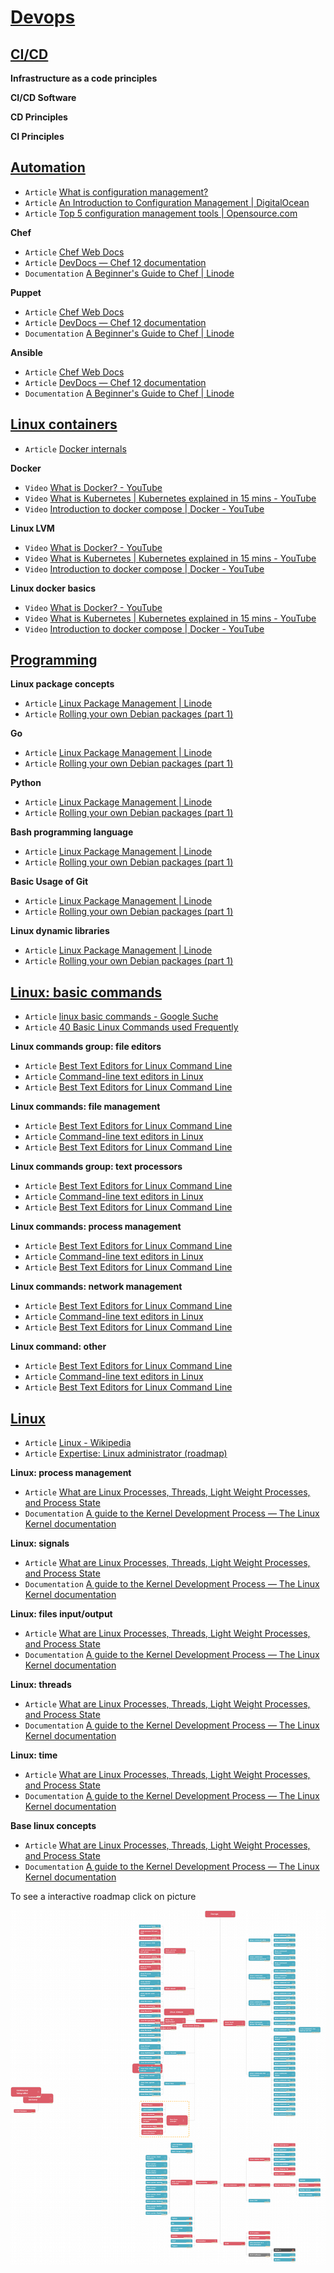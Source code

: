 # [Devops](https://infinite.education/view/devops)


## **[CI/CD](https://infinite.education/view/ci_cd)**

**Infrastructure as a code principles**

**CI/CD Software**

**CD Principles**

**CI Principles**


## **[Automation](https://infinite.education/view/automation)**
* `Article` [What is configuration management?](https://www.redhat.com/en/topics/automation/what-is-configuration-management)
* `Article` [An Introduction to Configuration Management | DigitalOcean](https://www.digitalocean.com/community/tutorials/an-introduction-to-configuration-management)
* `Article` [Top 5 configuration management tools | Opensource.com](https://opensource.com/article/18/12/configuration-management-tools)

**Chef**
* `Article` [Chef Web Docs](https://docs.chef.io/)
* `Article` [DevDocs &mdash; Chef 12 documentation](https://devdocs.io/chef~12/)
* `Documentation` [A Beginner's Guide to Chef | Linode](https://www.linode.com/docs/applications/configuration-management/beginners-guide-chef/)

**Puppet**
* `Article` [Chef Web Docs](https://docs.chef.io/)
* `Article` [DevDocs &mdash; Chef 12 documentation](https://devdocs.io/chef~12/)
* `Documentation` [A Beginner's Guide to Chef | Linode](https://www.linode.com/docs/applications/configuration-management/beginners-guide-chef/)

**Ansible**
* `Article` [Chef Web Docs](https://docs.chef.io/)
* `Article` [DevDocs &mdash; Chef 12 documentation](https://devdocs.io/chef~12/)
* `Documentation` [A Beginner's Guide to Chef | Linode](https://www.linode.com/docs/applications/configuration-management/beginners-guide-chef/)


## **[Linux containers](https://infinite.education/view/linux_containers)**
* `Article` [Docker internals](https://medium.com/@BeNitinAgarwal/understanding-the-docker-internals-7ccb052ce9fe)

**Docker**
* `Video` [What is Docker? - YouTube](https://www.youtube.com/watch?v=u-YWtdbpEhQ)
* `Video` [What is Kubernetes | Kubernetes explained in 15 mins - YouTube](https://www.youtube.com/watch?v=VnvRFRk_51k)
* `Video` [Introduction to docker compose | Docker - YouTube](https://www.youtube.com/watch?v=vQmk9moF8vw)

**Linux LVM**
* `Video` [What is Docker? - YouTube](https://www.youtube.com/watch?v=u-YWtdbpEhQ)
* `Video` [What is Kubernetes | Kubernetes explained in 15 mins - YouTube](https://www.youtube.com/watch?v=VnvRFRk_51k)
* `Video` [Introduction to docker compose | Docker - YouTube](https://www.youtube.com/watch?v=vQmk9moF8vw)

**Linux docker basics**
* `Video` [What is Docker? - YouTube](https://www.youtube.com/watch?v=u-YWtdbpEhQ)
* `Video` [What is Kubernetes | Kubernetes explained in 15 mins - YouTube](https://www.youtube.com/watch?v=VnvRFRk_51k)
* `Video` [Introduction to docker compose | Docker - YouTube](https://www.youtube.com/watch?v=vQmk9moF8vw)


## **[Programming](https://infinite.education/view/programming)**

**Linux package concepts**
* `Article` [Linux Package Management | Linode](https://www.linode.com/docs/tools-reference/linux-package-management/)
* `Article` [Rolling your own Debian packages (part 1)](https://debian-administration.org/article/336/Rolling_your_own_Debian_packages_part_1)

**Go**
* `Article` [Linux Package Management | Linode](https://www.linode.com/docs/tools-reference/linux-package-management/)
* `Article` [Rolling your own Debian packages (part 1)](https://debian-administration.org/article/336/Rolling_your_own_Debian_packages_part_1)

**Python**
* `Article` [Linux Package Management | Linode](https://www.linode.com/docs/tools-reference/linux-package-management/)
* `Article` [Rolling your own Debian packages (part 1)](https://debian-administration.org/article/336/Rolling_your_own_Debian_packages_part_1)

**Bash programming language**
* `Article` [Linux Package Management | Linode](https://www.linode.com/docs/tools-reference/linux-package-management/)
* `Article` [Rolling your own Debian packages (part 1)](https://debian-administration.org/article/336/Rolling_your_own_Debian_packages_part_1)

**Basic Usage of Git**
* `Article` [Linux Package Management | Linode](https://www.linode.com/docs/tools-reference/linux-package-management/)
* `Article` [Rolling your own Debian packages (part 1)](https://debian-administration.org/article/336/Rolling_your_own_Debian_packages_part_1)

**Linux dynamic libraries**
* `Article` [Linux Package Management | Linode](https://www.linode.com/docs/tools-reference/linux-package-management/)
* `Article` [Rolling your own Debian packages (part 1)](https://debian-administration.org/article/336/Rolling_your_own_Debian_packages_part_1)


## **[Linux: basic commands](https://infinite.education/view/linux_basic_commands)**
* `Article` [linux basic commands - Google Suche](https://www.google.com/search?q=linux+basic+commands)
* `Article` [40 Basic Linux Commands used Frequently](https://linoxide.com/linux-command/essential-linux-basic-commands/)

**Linux commands group: file editors**
* `Article` [Best Text Editors for Linux Command Line](https://itsfoss.com/command-line-text-editors-linux/)
* `Article` [Command-line text editors in Linux](https://support.rackspace.com/how-to/command-line-text-editors-in-linux/)
* `Article` [Best Text Editors for Linux Command Line](https://itsfoss.com/command-line-text-editors-linux/)

**Linux commands: file management**
* `Article` [Best Text Editors for Linux Command Line](https://itsfoss.com/command-line-text-editors-linux/)
* `Article` [Command-line text editors in Linux](https://support.rackspace.com/how-to/command-line-text-editors-in-linux/)
* `Article` [Best Text Editors for Linux Command Line](https://itsfoss.com/command-line-text-editors-linux/)

**Linux commands group: text processors**
* `Article` [Best Text Editors for Linux Command Line](https://itsfoss.com/command-line-text-editors-linux/)
* `Article` [Command-line text editors in Linux](https://support.rackspace.com/how-to/command-line-text-editors-in-linux/)
* `Article` [Best Text Editors for Linux Command Line](https://itsfoss.com/command-line-text-editors-linux/)

**Linux commands: process management**
* `Article` [Best Text Editors for Linux Command Line](https://itsfoss.com/command-line-text-editors-linux/)
* `Article` [Command-line text editors in Linux](https://support.rackspace.com/how-to/command-line-text-editors-in-linux/)
* `Article` [Best Text Editors for Linux Command Line](https://itsfoss.com/command-line-text-editors-linux/)

**Linux commands: network management**
* `Article` [Best Text Editors for Linux Command Line](https://itsfoss.com/command-line-text-editors-linux/)
* `Article` [Command-line text editors in Linux](https://support.rackspace.com/how-to/command-line-text-editors-in-linux/)
* `Article` [Best Text Editors for Linux Command Line](https://itsfoss.com/command-line-text-editors-linux/)

**Linux command: other**
* `Article` [Best Text Editors for Linux Command Line](https://itsfoss.com/command-line-text-editors-linux/)
* `Article` [Command-line text editors in Linux](https://support.rackspace.com/how-to/command-line-text-editors-in-linux/)
* `Article` [Best Text Editors for Linux Command Line](https://itsfoss.com/command-line-text-editors-linux/)


## **[Linux](https://infinite.education/view/linux)**
* `Article` [Linux - Wikipedia](https://en.wikipedia.org/wiki/Linux)
* `Article` [Expertise: Linux administrator (roadmap)](https://infinite.education/expertise/linux_administrator)

**Linux: process management**
* `Article` [What are Linux Processes, Threads, Light Weight Processes, and Process State](https://www.thegeekstuff.com/2013/11/linux-process-and-threads/)
* `Documentation` [A guide to the Kernel Development Process &mdash; The Linux Kernel  documentation](https://www.kernel.org/doc/html/latest/process/development-process.html)

**Linux: signals**
* `Article` [What are Linux Processes, Threads, Light Weight Processes, and Process State](https://www.thegeekstuff.com/2013/11/linux-process-and-threads/)
* `Documentation` [A guide to the Kernel Development Process &mdash; The Linux Kernel  documentation](https://www.kernel.org/doc/html/latest/process/development-process.html)

**Linux: files input/output**
* `Article` [What are Linux Processes, Threads, Light Weight Processes, and Process State](https://www.thegeekstuff.com/2013/11/linux-process-and-threads/)
* `Documentation` [A guide to the Kernel Development Process &mdash; The Linux Kernel  documentation](https://www.kernel.org/doc/html/latest/process/development-process.html)

**Linux: threads**
* `Article` [What are Linux Processes, Threads, Light Weight Processes, and Process State](https://www.thegeekstuff.com/2013/11/linux-process-and-threads/)
* `Documentation` [A guide to the Kernel Development Process &mdash; The Linux Kernel  documentation](https://www.kernel.org/doc/html/latest/process/development-process.html)

**Linux: time**
* `Article` [What are Linux Processes, Threads, Light Weight Processes, and Process State](https://www.thegeekstuff.com/2013/11/linux-process-and-threads/)
* `Documentation` [A guide to the Kernel Development Process &mdash; The Linux Kernel  documentation](https://www.kernel.org/doc/html/latest/process/development-process.html)

**Base linux concepts**
* `Article` [What are Linux Processes, Threads, Light Weight Processes, and Process State](https://www.thegeekstuff.com/2013/11/linux-process-and-threads/)
* `Documentation` [A guide to the Kernel Development Process &mdash; The Linux Kernel  documentation](https://www.kernel.org/doc/html/latest/process/development-process.html)


To see a interactive roadmap click on picture

[![alt text](https://raw.githubusercontent.com/infinite-education/devops-roadmap/main/devops.png)](https://infinite.education/skillset/devops)
